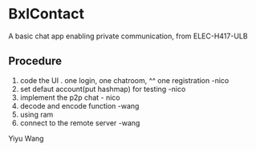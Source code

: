 # BxlContact
A basic chat app enabling private communication, from ELEC-H417-ULB


## Procedure

1. code the UI . one login, one chatroom,  ^^ one registration  -nico
2. set defaut account(put hashmap) for testing -nico
3. implement the p2p chat - nico
4. decode and encode function -wang
5. using ram
6. connect to the remote server -wang



Yiyu Wang
